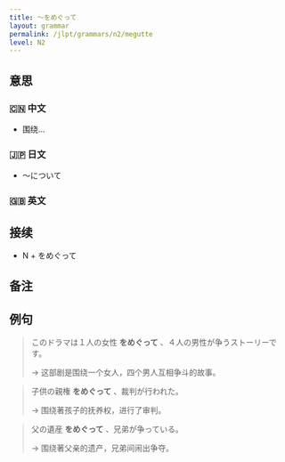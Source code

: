 ```yaml
---
title: 〜をめぐって
layout: grammar
permalink: /jlpt/grammars/n2/megutte
level: N2
---
```


## 意思

### 🇨🇳 中文

- 围绕...

### 🇯🇵 日文

- 〜について

### 🇬🇧 英文


## 接续

- N + をめぐって

## 备注


## 例句

> このドラマは１人の女性 **をめぐって** 、４人の男性が争うストーリーです。
>
> → 这部剧是围绕一个女人，四个男人互相争斗的故事。

> 子供の親権 **をめぐって** 、裁判が行われた。
>
> → 围绕著孩子的抚养权，进行了审判。

> 父の遺産 **をめぐって** 、兄弟が争っている。
>
> → 围绕著父亲的遗产，兄弟间闹出争夺。


